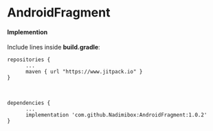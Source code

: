 # AndroidFragment

#### Implemention

Include lines inside  **build.gradle**:


```` 
repositories {
      ...
      maven { url "https://www.jitpack.io" }
}
````
<br/>

```` 
dependencies {
      ...
      implementation 'com.github.Nadimibox:AndroidFragment:1.0.2'
}
````
